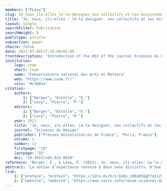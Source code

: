 ```yaml
---
members: ["PLevy"]
slug: Je_nous_ils-elles_le-la-designer_ses-collectifs-et-les-écosystèmes-de-conception
title: "Je, nous, ils·elles : le·la designer, ses collectifs et les écosystèmes de conception"
layout: single
searchFilter: Publication
searchWeight: 8
publitype: article
subsection: paper
chaire: false
date: 2021-07-04T17:28:08+01:00
frontdescription: "Introduction of the #13 of the journal Sciences du Design"
institution:
    logo: cnam
    short: Cnam
    name: "Conservatoire national des Arts et Métiers"
    web: "https://www.cnam.fr/"
    colo: "#c1002a"
citation:
    authors:
        1: ["Berger", "Estelle", "E."]
        2: ["Levy", "Pierre", "P."]
    editors:
        1: ["Berger", "Estelle", "E."]
        2: ["Levy", "Pierre", "P."]
    year: 2021
    title: "Je, nous, ils·elles: Le·la designer, ses collectifs et les écosystèmes de conception"
    journal: "Sciences du Design"
    publisher: ["Presses Universitaires de France", "Paris, France"]
    volume: 1
    number: 13
    firstpage: "10"
    lastpage: "15"
    doi: "10.3917/sdd.013.0010"
reference: "Berger, E., & Lévy, P. (2021). Je, nous, ils·elles: Le·la designer, ses collectifs et les écosystèmes de conception. Sciences du Design, 13(1), 10–15."
abstract: "La notion d’expérience renvoie à deux sens distincts. D’une part, elle est un vécu situé, cognitif et affectif, d’ordre phénoménologique (concept d’Erlebnis) ; d’autre part, elle agrège l'ensemble des processus interaction- nels qui constituent notre relation avec le monde dans la durée, et les compétences ainsi acquises (concept d’Erfahrung). Selon la première acception, l’expérience est immédiate et incarnée, alors que la seconde représente la cristallisation d’une somme d’expériences événementielles. Ce couple crée un jeu de tensions entre le vécu, son appropriation et son intégration au fil du temps."
link:
    1: ["preface", "preface", "https://1drv.ms/b/s!AnQx_v88q65QgP7qIiZsjzOu4GwPwDM?e=c5hCym"]
    2: ["website", "website", "https://www.cairn.info/revue-sciences-du-design-2021-1-page-10.htm"]
---
```

